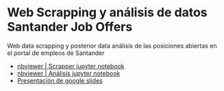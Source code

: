 # Web Scrapping y análisis de datos Santander Job Offers

Web data scrapping y posterior data análisis de las posiciones abiertas en el portal de empleos de Santander

* [nbviewer | Scrapper jupyter notebook](https://nbviewer.org/github/yagopajarino/ds-santanderJobOffers/blob/main/scrapper.ipynb)
* [nbviewer | Análisis jupyter notebook](https://nbviewer.org/github/yagopajarino/ds-santanderJobOffers/blob/main/analisis.ipynb)
* [Presentación de google slides](https://docs.google.com/presentation/d/1291S8vkUv8k9-2mHfdd5PPPjP5hVJCcx0I9FaparjgU/edit?usp=sharing)
